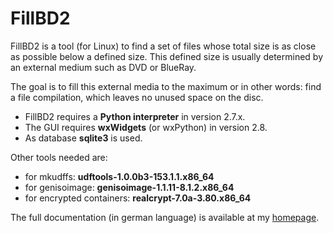 # FillBD2

FillBD2 is a tool (for Linux) to find a set of files whose total size is as close as possible below a defined size. 
This defined size is usually determined by an external medium such as DVD or BlueRay.

The goal is to fill this external media to the maximum or in other words: find a file compilation, which leaves no unused space on the disc.


* FillBD2 requires a **Python interpreter** in version 2.7.x.
* The GUI requires **wxWidgets** (or wxPython) in version 2.8.
* As database **sqlite3** is used.

Other tools needed are:
* for mkudffs: **udftools-1.0.0b3-153.1.1.x86_64**
* for genisoimage: **genisoimage-1.1.11-8.1.2.x86_64**
* for encrypted containers: **realcrypt-7.0a-3.80.x86_64**


The full documentation (in german language) is available at my [homepage](http://dede67.bplaced.net/PhythonScripte/fillBD2/fillBD2.html).
